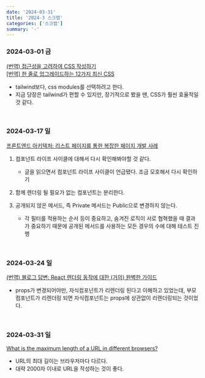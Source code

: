```yaml
---
date: '2024-03-31'
title: '2024-3 스크랩'
categories: ['스크랩']
summary: '-'
---
```


### 2024-03-01 금

[(번역) 접근성을 고려하여 CSS 작성하기](https://soobing.github.io/a11y/writing-css-with-accessibility-in-mind/)  
[[번역] 한 줄로 업그레이드하는 12가지 최신 CSS](https://velog.io/@surim014/12-modern-css-one-line-upgrades)

- tailwind보다, css modules를 선택하려고 한다.
- 지금 당장은 tailwind가 편할 수 있지만, 장기적으로 봤을 땐, CSS가 훨씬 효율적일 것 같다.

<br/>

### 2024-03-17 일

[프론트엔드 아키텍처: 리스트 페이지를 통한 복잡한 페이지 개발 사례](https://medium.com/@junep/%ED%94%84%EB%A1%A0%ED%8A%B8%EC%97%94%EB%93%9C-%EC%95%84%ED%82%A4%ED%85%8D%EC%B2%98-%EB%A6%AC%EC%8A%A4%ED%8A%B8-%ED%8E%98%EC%9D%B4%EC%A7%80%EB%A5%BC-%ED%86%B5%ED%95%9C-%EB%B3%B5%EC%9E%A1%ED%95%9C-%ED%8E%98%EC%9D%B4%EC%A7%80-%EA%B0%9C%EB%B0%9C-%EC%82%AC%EB%A1%80-ee085bc09c11)

1. 컴포넌트 라이프 사이클에 대해서 다시 확인해봐야할 것 같다.

   - 글을 읽으면서 컴포넌트 라이프 사이클이 언급됐다. 조금 모호해서 다시 확인하기

2. 함께 렌더링 될 필요가 없는 컴포넌트는 분리한다.

3. 공개되지 않은 메서드, 즉 Private 메서드는 Public으로 변경하지 않는다.
   - 각 필터를 적용하는 순서 등이 중요하고, 숨겨진 로직이 서로 협혁했을 때 결과가 중요하기 때문에 공개된 메서드를 사용하는 모든 경우의 수에 대해 테스트 진행

<br/>

### 2024-03-24 일

[(번역) 블로그 답변: React 렌더링 동작에 대한 (거의) 완벽한 가이드](https://velog.io/@superlipbalm/blogged-answers-a-mostly-complete-guide-to-react-rendering-behavior)

- props가 변경되어야만, 자식컴포넌트가 리렌더링 된다고 이해하고 있었는데, 부모컴포넌트가 리렌더링 되면 자식컴포넌트는 props에 상관없이 리렌더링되는 것이었다.

<br/>

### 2024-03-31 일

[What is the maximum length of a URL in different browsers?](https://stackoverflow.com/questions/417142/what-is-the-maximum-length-of-a-url-in-different-browsers)

- URL의 최대 길이는 브라우저마다 다르다.
- 대략 2000자 이내로 URL을 작성하는 것이 좋다.
